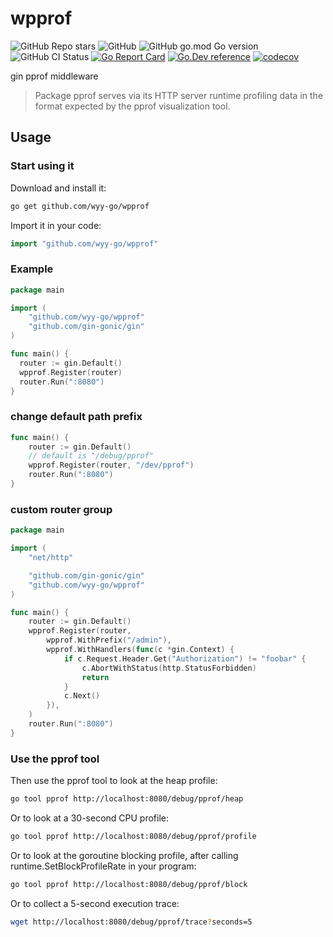 # wpprof


![GitHub Repo stars](https://img.shields.io/github/stars/wyy-go/wpprof?style=social)
![GitHub](https://img.shields.io/github/license/wyy-go/wpprof)
![GitHub go.mod Go version](https://img.shields.io/github/go-mod/go-version/wyy-go/wpprof)
![GitHub CI Status](https://img.shields.io/github/workflow/status/wyy-go/wpprof/ci?label=CI)
[![Go Report Card](https://goreportcard.com/badge/github.com/wyy-go/wpprof)](https://goreportcard.com/report/github.com/wyy-go/wpprof)
[![Go.Dev reference](https://img.shields.io/badge/go.dev-reference-blue?logo=go&logoColor=white)](https://pkg.go.dev/github.com/wyy-go/wpprof?tab=doc)
[![codecov](https://codecov.io/gh/wyy-go/wpprof/branch/main/graph/badge.svg)](https://codecov.io/gh/wyy-go/wpprof)


gin pprof middleware

> Package pprof serves via its HTTP server runtime profiling data in the format expected by the pprof visualization tool.

## Usage

### Start using it

Download and install it:

```bash
go get github.com/wyy-go/wpprof
```

Import it in your code:

```go
import "github.com/wyy-go/wpprof"
```

### Example

```go
package main

import (
	"github.com/wyy-go/wpprof"
	"github.com/gin-gonic/gin"
)

func main() {
  router := gin.Default()
  wpprof.Register(router)
  router.Run(":8080")
}
```

### change default path prefix

```go
func main() {
	router := gin.Default()
	// default is "/debug/pprof"
	wpprof.Register(router, "/dev/pprof")
	router.Run(":8080")
}
```

### custom router group

```go
package main

import (
	"net/http"

	"github.com/gin-gonic/gin"
	"github.com/wyy-go/wpprof"
)

func main() {
	router := gin.Default()
	wpprof.Register(router,
		wpprof.WithPrefix("/admin"),
		wpprof.WithHandlers(func(c *gin.Context) {
			if c.Request.Header.Get("Authorization") != "foobar" {
				c.AbortWithStatus(http.StatusForbidden)
				return
			}
			c.Next()
		}),
	)
	router.Run(":8080")
}

```

### Use the pprof tool

Then use the pprof tool to look at the heap profile:

```bash
go tool pprof http://localhost:8080/debug/pprof/heap
```

Or to look at a 30-second CPU profile:

```bash
go tool pprof http://localhost:8080/debug/pprof/profile
```

Or to look at the goroutine blocking profile, after calling runtime.SetBlockProfileRate in your program:

```bash
go tool pprof http://localhost:8080/debug/pprof/block
```

Or to collect a 5-second execution trace:

```bash
wget http://localhost:8080/debug/pprof/trace?seconds=5
```
